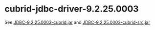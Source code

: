 # cubrid-jdbc-driver-9.2.25.0003
See [JDBC-9.2.25.0003-cubrid.jar](http://ftp.cubrid.org/CUBRID_Drivers/JDBC_Driver/JDBC-9.2.25.0003-cubrid.jar) and [JDBC-9.2.25.0003-cubrid-src.jar](http://ftp.cubrid.org/CUBRID_Drivers/JDBC_Driver/JDBC-9.2.25.0003-cubrid-src.jar)
